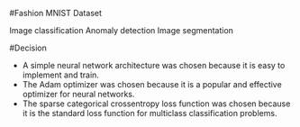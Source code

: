 
#Fashion MNIST Dataset

Image classification
Anomaly detection
Image segmentation


#Decision
* A simple neural network architecture was chosen because it is easy to implement and train.
* The Adam optimizer was chosen because it is a popular and effective optimizer for neural networks.
* The sparse categorical crossentropy loss function was chosen because it is the standard loss function for multiclass classification problems.

